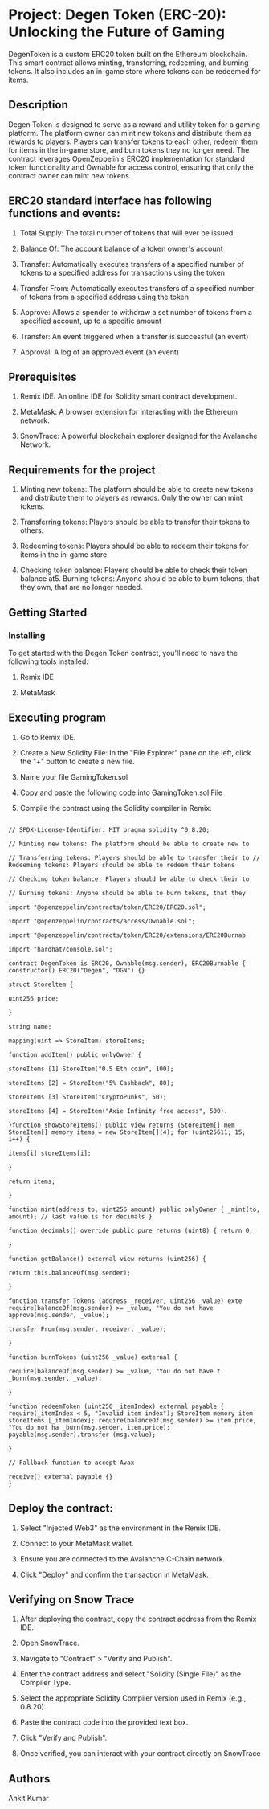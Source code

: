 # Project: Degen Token (ERC-20): Unlocking the Future of Gaming

DegenToken is a custom ERC20 token built on the Ethereum blockchain. This smart contract allows minting, transferring, redeeming, and burning tokens. It also includes an in-game store where tokens can be redeemed for items.

## Description

Degen Token is designed to serve as a reward and utility token for a gaming platform. The platform owner can mint new tokens and distribute them as rewards to players. Players can transfer tokens to each other, redeem them for items in the in-game store, and burn tokens they no longer need. The contract leverages OpenZeppelin's ERC20 implementation for standard token functionality and Ownable for access control, ensuring that only the contract owner can mint new tokens.

## ERC20 standard interface has following functions and events:

1. Total Supply: The total number of tokens that will ever be issued

2. Balance Of: The account balance of a token owner's account

3. Transfer: Automatically executes transfers of a specified number of tokens to a specified address for transactions using the token

4. Transfer From: Automatically executes transfers of a specified number of tokens from a specified address using the token

5. Approve: Allows a spender to withdraw a set number of tokens from a specified account, up to a specific amount

6. Transfer: An event triggered when a transfer is successful (an event)

7. Approval: A log of an approved event (an event)

## Prerequisites

1. Remix IDE: An online IDE for Solidity smart contract development.

2. MetaMask: A browser extension for interacting with the Ethereum network.

3. SnowTrace: A powerful blockchain explorer designed for the Avalanche Network.

## Requirements for the project

1. Minting new tokens: The platform should be able to create new tokens and distribute them to players as rewards. Only the owner can mint tokens.

2. Transferring tokens: Players should be able to transfer their tokens to others.

3. Redeeming tokens: Players should be able to redeem their tokens for items in the in-game store.

4. Checking token balance: Players should be able to check their token balance at5. Burning tokens: Anyone should be able to burn tokens, that they own, that are no longer needed.

## Getting Started

### Installing

To get started with the Degen Token contract, you'll need to have the following tools installed:

1. Remix IDE

2. MetaMask

## Executing program

1. Go to Remix IDE.

2. Create a New Solidity File: In the "File Explorer" pane on the left, click the "+" button to create a new file.

3. Name your file GamingToken.sol

4. Copy and paste the following code into GamingToken.sol File

5. Compile the contract using the Solidity compiler in Remix.
   
 ```

// SPDX-License-Identifier: MIT pragma solidity ^0.8.20;

// Minting new tokens: The platform should be able to create new to

// Transferring tokens: Players should be able to transfer their to // Redeeming tokens: Players should be able to redeem their tokens

// Checking token balance: Players should be able to check their to

// Burning tokens: Anyone should be able to burn tokens, that they

import "@openzeppelin/contracts/token/ERC20/ERC20.sol";

import "@openzeppelin/contracts/access/Ownable.sol";

import "@openzeppelin/contracts/token/ERC20/extensions/ERC20Burnab

import "hardhat/console.sol";

contract DegenToken is ERC20, Ownable(msg.sender), ERC20Burnable { constructor() ERC20("Degen", "DGN") {}

struct Storeltem {

uint256 price;

}

string name;

mapping(uint => StoreItem) storeItems;

function addItem() public onlyOwner {

storeItems [1] StoreItem("0.5 Eth coin", 100);

storeItems [2] = StoreItem("5% Cashback", 80);

storeItems [3] StoreItem("CryptoPunks", 50);

storeItems [4] = StoreItem("Axie Infinity free access", 500).

}function showStoreItems() public view returns (StoreItem[] mem StoreItem[] memory items = new StoreItem[](4); for (uint25611; 15; i++) {

items[i] storeItems[i];

}

return items;

}

function mint(address to, uint256 amount) public onlyOwner { _mint(to, amount); // last value is for decimals }

function decimals() override public pure returns (uint8) { return 0;

}

function getBalance() external view returns (uint256) {

return this.balanceOf(msg.sender);

}

function transfer Tokens (address _receiver, uint256 _value) exte require(balanceOf(msg.sender) >= _value, "You do not have approve(msg.sender, _value);

transfer From(msg.sender, receiver, _value);

}

function burnTokens (uint256 _value) external {

require(balanceOf(msg.sender) >= _value, "You do not have t _burn(msg.sender, _value);

}

function redeemToken (uint256 _itemIndex) external payable { require(_itemIndex < 5, "Invalid item index"); StoreItem memory item storeItems [_itemIndex]; require(balanceOf(msg.sender) >= item.price, "You do not ha _burn(msg.sender, item.price); payable(msg.sender).transfer (msg.value);

}

// Fallback function to accept Avax

receive() external payable {}
}
```
   
## Deploy the contract:

1. Select "Injected Web3" as the environment in the Remix IDE.

2. Connect to your MetaMask wallet.

3. Ensure you are connected to the Avalanche C-Chain network.

4. Click "Deploy" and confirm the transaction in MetaMask.

## Verifying on Snow Trace

1. After deploying the contract, copy the contract address from the Remix IDE.

2. Open SnowTrace.

3. Navigate to "Contract" > "Verify and Publish".

4. Enter the contract address and select "Solidity (Single File)" as the Compiler Type.

5. Select the appropriate Solidity Compiler version used in Remix (e.g., 0.8.20).

6. Paste the contract code into the provided text box.

7. Click "Verify and Publish".

8. Once verified, you can interact with your contract directly on SnowTrace

## Authors

Ankit Kumar

